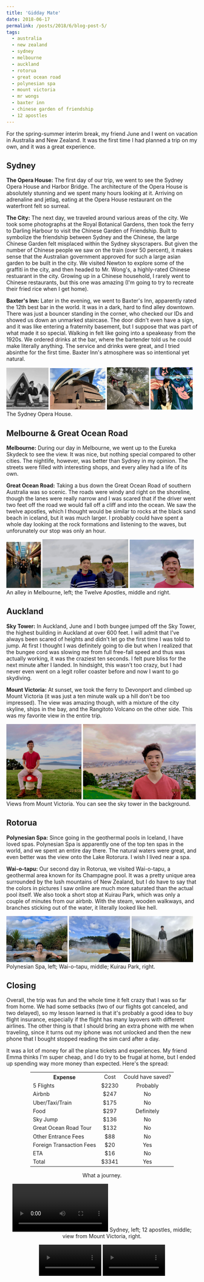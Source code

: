 ```yaml
---
title: 'Gidday Mate'
date: 2018-06-17
permalink: /posts/2018/6/blog-post-5/
tags:
  - australia
  - new zealand
  - sydney
  - melbourne
  - auckland
  - rotorua
  - great ocean road
  - polynesian spa
  - mount victoria
  - mr wongs
  - baxter inn
  - chinese garden of friendship
  - 12 apostles
---
```


For the spring-summer interim break, my friend June and I went on vacation in Australia and New Zealand. It was the first time I had planned a trip on my own, and it was a great experience.

Sydney
------

**The Opera House:** The first day of our trip, we went to see the Sydney Opera House and Harbor Bridge. The architecture of the Opera House is absolutely stunning and we spent many hours looking at it. Arriving on adrenaline and jetlag, eating at the Opera House restaurant on the waterfront felt so surreal. 

**The City:** The next day, we traveled around various areas of the city. We took some photographs at the Royal Botanical Gardens, then took the ferry to Darling Harbour to visit the Chinese Garden of Friendship. Built to symbolize the friendship between Sydney and the Chinese, the large Chinese Garden felt misplaced within the Sydney skyscrapers. But given the number of Chinese people we saw on the train (over 50 percent), it makes sense that the Australian government approved for such a large asian garden to be built in the city. We visited Newton to explore some of the graffiti in the city, and then headed to Mr. Wong's, a highly-rated Chinese restuarant in the city. Growing up in a Chinese household, I rarely went to Chinese restaurants, but this one was amazing (I'm going to try to recreate their fried rice when I get home). 

**Baxter's Inn:** Later in the evening, we went to Baxter's Inn, apparently rated the 12th best bar in the world. It was in a dark, hard to find alley downtown. There was just a bouncer standing in the corner, who checked our IDs and showed us down an unmarked staircase. The door didn't even have a sign, and it was like entering a fraternity basement, but I suppose that was part of what made it so special. Walking in felt like going into a speakeasy from the 1920s. We ordered drinks at the bar, where the bartender told us he could make literally anything. The service and drinks were great, and I tried absinthe for the first time. Baxter Inn's atmosphere was so intentional yet natural. 

<img src='/images/opera_2.jpg' width="22%">
<img src='/images/opera_1.jpg' width="29%">
<img src='/images/chinese_garden.jpg' width="22%">
<img src='/images/graffiti.jpg' width="22%">
The Sydney Opera House.

Melbourne & Great Ocean Road
------

**Melbourne:** During our day in Melbourne, we went up to the Eureka Skydeck to see the view. It was nice, but nothing special compared to other cities. The nightlife, however, was better than Sydney in my opinion. The streets were filled with interesting shops, and every alley had a life of its own. 

**Great Ocean Road:** Taking a bus down the Great Ocean Road of southern Australia was so scenic. The roads were windy and right on the shoreline, though the lanes were really narrow and I was scared that if the driver went two feet off the road we would fall off a cliff and into the ocean. We saw the twelve apostles, which I thought would be similar to rocks at the black sand beach in iceland, but it was much larger. I probably could have spent a whole day looking at the rock formations and listening to the waves, but unforunately our stop was only an hour. 

<img src='/images/melbourne.jpg' width="18%">
<img src='/images/apostles_2.jpg' width="45%">
<img src='/images/apostles.jpg' width="33.5%">
An alley in Melbourne, left; the Twelve Apostles, middle and right.

Auckland
------

**Sky Tower:** In Auckland, June and I both bungee jumped off the Sky Tower, the highest building in Auckland at over 600 feet. I will admit that I've always been scared of heights and didn't let go the first time I was told to jump. At first I thought I was definitely going to die but when I realized that the bungee cord was slowing me from full free-fall speed and thus was actually working, it was the craziest ten seconds. I felt pure bliss for the next minute after I landed. In hindsight, this wasn't too crazy, but I had never even went on a legit roller coaster before and now I want to go skydiving.

**Mount Victoria:** At sunset, we took the ferry to Devonport and climbed up Mount Victoria (it was just a ten minute walk up a hill don't be too impressed). The view was amazing though, with a mixture of the city skyline, ships in the bay, and the Rangitoto Volcano on the other side. This was my favorite view in the entire trip.

<img src='/images/mount_victoria_2.jpg' width="39.3%">
<img src='/images/mount_victoria_1.jpg' width="59%">
Views from Mount Victoria. You can see the sky tower in the background. 

Rotorua
------

**Polynesian Spa:** Since going in the geothermal pools in Iceland, I have loved spas. Polynesian Spa is apparently one of the top ten spas in the world, and we spent an entire day there. The natural waters were great, and even better was the view onto the Lake Rotorura. I wish I lived near a spa. 

**Wai-o-tapu:** Our second day in Rotorua, we visited Wai-o-tapu, a geothermal area known for its Champagne pool. It was a pretty unique area surrounded by the lush mountains of New Zealand, but I do have to say that the colors in pictures I saw online are much more saturated than the actual pool itself. We also took a short stop at Kuirau Park, which was only a couple of minutes from our airbnb. With the steam, wooden walkways, and branches sticking out of the water, it literally looked like hell. 

<img src='/images/poly_spa.jpg' width="32%">
<img src='/images/waiotapu.jpg' width="32%">
<img src='/images/death_park.jpg' width="32%">
Polynesian Spa, left; Wai-o-tapu, middle; Kuirau Park, right.

Closing
------

Overall, the trip was fun and the whole time it felt crazy that I was so far from home. We had some setbacks (two of our flights got canceled, and two delayed), so my lesson learned is that it's probably a good idea to buy flight insurance, especially if the flight has many layovers with different airlines. The other thing is that I should bring an extra phone with me when traveling, since it turns out my iphone was not unlocked and then the new phone that I bought stopped reading the sim card after a day. 

It was a lot of money for all the plane tickets and experiences. My friend Emma thinks I'm super cheap, and I do try to be frugal at home, but I ended up spending way more money than expected. Here's the spread: 

<center>

<table style="width:75%" >
  <tr>
    <th>Expense</th>
    <td align="center">Cost</th> 
    <td align="center">Could have saved?</th>
  </tr>
  <tr>
    <td>5 Flights</td>
    <td align="center">$2230</td> 
    <td align="center">Probably</td>
  </tr>
  <tr>
    <td>Airbnb</td>
    <td align="center">$247</td> 
    <td align="center">No</td>
  </tr>
  <tr>
    <td>Uber/Taxi/Train</td>
    <td align="center">$175</td> 
    <td align="center">No</td>
  </tr>
  <tr>
    <td>Food</td>
    <td align="center">$297</td> 
    <td align="center">Definitely</td>
  </tr>
  <tr>
    <td>Sky Jump</td>
    <td align="center">$136</td> 
    <td align="center">No</td>
  </tr>
  <tr>
    <td>Great Ocean Road Tour</td>
    <td align="center">$132</td> 
    <td align="center">No</td>
  </tr>
  <tr>
    <td>Other Entrance Fees</td>
    <td align="center">$88</td> 
    <td align="center">No</td>
  </tr>
  <tr>
    <td>Foreign Transaction Fees</td>
    <td align="center">$20</td> 
    <td align="center">Yes</td>
  </tr>
  <tr>
    <td>ETA</td>
    <td align="center">$16</td> 
    <td align="center">No</td>
  </tr>
  <tr>
    <td>Total</td>
    <td align="center">$3341</td> 
    <td align="center">Yes</td>
  </tr>
</table>


What a journey. 

<video src="/images/mount_vic_video.mp4" width="50%" autoplay loop></video>
Sydney, left; 12 apostles, middle; view from Mount Victoria, right.





<video src="/images/sydney.mp4" width="32.5%" autoplay loop></video>
<video src="/images/apostles.mp4" width="32.5%" autoplay loop></video>
